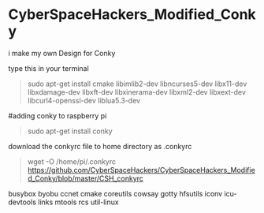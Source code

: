 # CyberSpaceHackers_Modified_Conky
i make my own Design for Conky


type this in your terminal
> sudo apt-get install cmake libimlib2-dev libncurses5-dev libx11-dev libxdamage-dev libxft-dev libxinerama-dev libxml2-dev libxext-dev libcurl4-openssl-dev liblua5.3-dev

#adding conky to raspberry pi
> sudo apt-get install conky

download the conkyrc file to home directory as .conkyrc
> wget -O /home/pi/.conkyrc https://github.com/CyberSpaceHackers/CyberSpaceHackers_Modified_Conky/blob/master/CSH_conkyrc



busybox byobu ccnet cmake coreutils cowsay gotty hfsutils iconv icu-devtools links mtools rcs util-linux 
